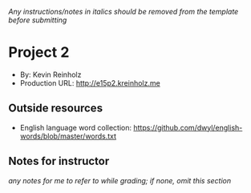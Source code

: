 *Any instructions/notes in italics should be removed from the template before submitting* 

# Project 2
+ By: Kevin Reinholz
+ Production URL: <http://e15p2.kreinholz.me>

## Outside resources
+ English language word collection: <https://github.com/dwyl/english-words/blob/master/words.txt>

## Notes for instructor
*any notes for me to refer to while grading; if none, omit this section*
